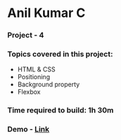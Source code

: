 # Anil Kumar C

### Project - 4

### Topics covered in this project:

- HTML & CSS
- Positioning
- Background property
- Flexbox

### Time required to build: 1h 30m

### Demo - [Link]( https://anil-project04.netlify.app/) 
